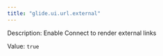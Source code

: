 ```yaml
---
title: "glide.ui.url.external"
---
```


Description: Enable Connect to render external links

Value: `true`